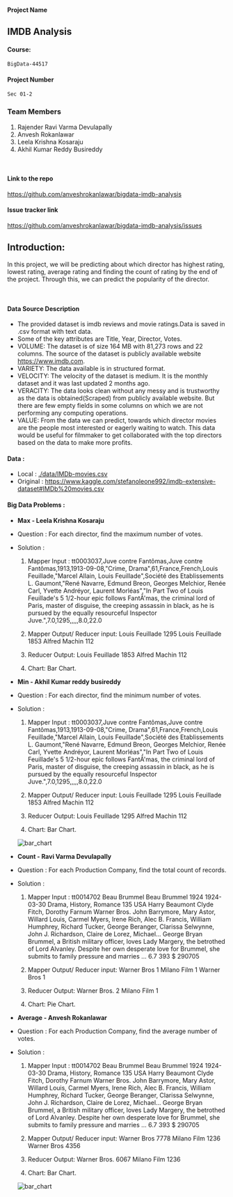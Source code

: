 #### Project Name
## IMDB Analysis

#### Course: 
```
BigData-44517
```

#### Project Number
```
Sec 01-2
```

### Team Members
1. Rajender Ravi Varma Devulapally
1. Anvesh Rokanlawar
1. Leela Krishna Kosaraju
1. Akhil Kumar Reddy Busireddy
<br/>

#### Link to the repo
https://github.com/anveshrokanlawar/bigdata-imdb-analysis



#### Issue tracker link
https://github.com/anveshrokanlawar/bigdata-imdb-analysis/issues

## Introduction:
 In this project, we will be predicting about which director has highest rating, lowest rating,    average rating and finding the count of rating by the end of the project. Through this, we can predict the popularity of the director.

<br/>

#### Data Source Description
- The provided dataset is imdb reviews and movie ratings.Data is saved in .csv format with text data.
- Some of the key attributes are Title, Year, Director, Votes.
- VOLUME: The dataset is of size 164 MB with 81,273 rows and 22 columns. The source of the dataset is publicly available website https://www.imdb.com.
- VARIETY: The data available is in structured format.
- VELOCITY: The velocity of the dataset is medium. It is the monthly dataset and it was last updated 2 months ago.
- VERACITY: The data looks clean without any messy and is trustworthy as the data is obtained(Scraped) from publicly available website. But there are few empty fields in some columns on which we are not performing any computing operations.
- VALUE: From the data we can predict, towards which director movies are the people most interested or eagerly waiting to watch. This data would be useful for filmmaker to get collaborated with the top directors based on the data to make more profits.

#### Data :
- Local : [./data/IMDb-movies.csv](./data/IMDb-movies.csv)
- Original : <https://www.kaggle.com/stefanoleone992/imdb-extensive-dataset#IMDb%20movies.csv>


#### Big Data Problems :

- **Max - Leela Krishna Kosaraju**
- Question : For each director, find the maximum number of votes.
- Solution : 
    1. Mapper Input : tt0003037,Juve contre Fantômas,Juve contre Fantômas,1913,1913-09-08,"Crime, Drama",61,France,French,Louis Feuillade,"Marcel Allain, Louis Feuillade",Société des Etablissements L. Gaumont,"René Navarre, Edmund Breon, Georges Melchior, Renée Carl, Yvette Andréyor, Laurent Morléas","In Part Two of Louis Feuillade's 5 1/2-hour epic follows FantÃ'mas, the criminal lord of Paris, master of disguise, the creeping assassin in black, as he is pursued by the equally resourceful Inspector Juve.",7.0,1295,,,,,8.0,22.0 
    
    2. Mapper Output/ Reducer input:
    Louis Feuillade       1295
    Louis Feuillade       1853
    Alfred Machin         112

    3. Reducer Output:
    Louis Feuillade       1853
    Alfred Machin         112

    4. Chart: Bar Chart.
   
- **Min - Akhil Kumar reddy busireddy**
- Question : For each director, find the minimum number of votes.
- Solution : 
    1. Mapper Input : tt0003037,Juve contre Fantômas,Juve contre Fantômas,1913,1913-09-08,"Crime, Drama",61,France,French,Louis Feuillade,"Marcel Allain, Louis Feuillade",Société des Etablissements L. Gaumont,"René Navarre, Edmund Breon, Georges Melchior, Renée Carl, Yvette Andréyor, Laurent Morléas","In Part Two of Louis Feuillade's 5 1/2-hour epic follows FantÃ'mas, the criminal lord of Paris, master of disguise, the creeping assassin in black, as he is pursued by the equally resourceful Inspector Juve.",7.0,1295,,,,,8.0,22.0 
    
    2. Mapper Output/ Reducer input:
    Louis Feuillade      1295
    Louis Feuillade      1853
    Alfred Machin        112

    3. Reducer Output:
    Louis Feuillade      1295
    Alfred Machin        112

    4. Chart: Bar Chart.
    
    ![bar_chart](https://github.com/anveshrokanlawar/bigdata-imdb-analysis/blob/master/images/Min%20Votes%20of%20directors.png "bar chart")


- **Count - Ravi Varma Devulapally**
- Question : For each Production Company, find the total count of records.
- Solution : 
     1. Mapper Input : tt0014702	Beau Brummel	Beau Brummel	1924	1924-03-30	Drama, History, Romance	135	USA		Harry Beaumont	Clyde Fitch, Dorothy Farnum	Warner Bros.	John Barrymore, Mary Astor, Willard Louis, Carmel Myers, Irene Rich, Alec B. Francis, William Humphrey, Richard Tucker, George Beranger, Clarissa Selwynne, John J. Richardson, Claire de Lorez, Michael...	George Bryan Brummel, a British military officer, loves Lady Margery, the betrothed of Lord Alvanley. Despite her own desperate love for Brummel, she submits to family pressure and marries ...	6.7	393		$ 290705
    
    2. Mapper Output/ Reducer input:
    Warner Bros		1
    Milano Film		1
    Warner Bros		1

    3. Reducer Output:
    Warner Bros.      2
    Milano Film       1

    4. Chart: Pie Chart.

- **Average - Anvesh Rokanlawar**
- Question : For each Production Company, find the average number of votes.
- Solution : 
     1. Mapper Input : tt0014702	Beau Brummel	Beau Brummel	1924	1924-03-30	Drama, History, Romance	135	USA		Harry Beaumont	Clyde Fitch, Dorothy Farnum	Warner Bros.	John Barrymore, Mary Astor, Willard Louis, Carmel Myers, Irene Rich, Alec B. Francis, William Humphrey, Richard Tucker, George Beranger, Clarissa Selwynne, John J. Richardson, Claire de Lorez, Michael...	George Bryan Brummel, a British military officer, loves Lady Margery, the betrothed of Lord Alvanley. Despite her own desperate love for Brummel, she submits to family pressure and marries ...	6.7	393		$ 290705
    
    2. Mapper Output/ Reducer input:
    Warner Bros	 7778
    Milano Film	 1236
    Warner Bros	 4356

    3. Reducer Output:
    Warner Bros.       6067
    Milano Film        1236

    4. Chart: Bar Chart.
    
    ![bar_chart](https://github.com/anveshrokanlawar/bigdata-imdb-analysis/blob/master/images/Avergae%20of%20votes%20bar%20chart.PNG "bar chart")

